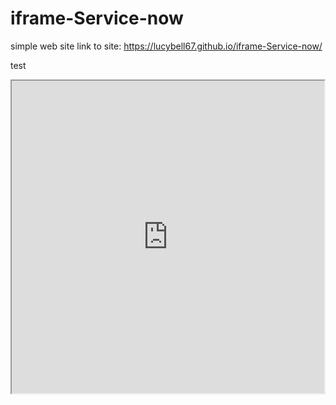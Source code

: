 # iframe-Service-now
simple web site
link to site: https://lucybell67.github.io/iframe-Service-now/



test


<iframe height=500 width=500 src="http://www.service-now.com" scrolling="no"></iframe>
